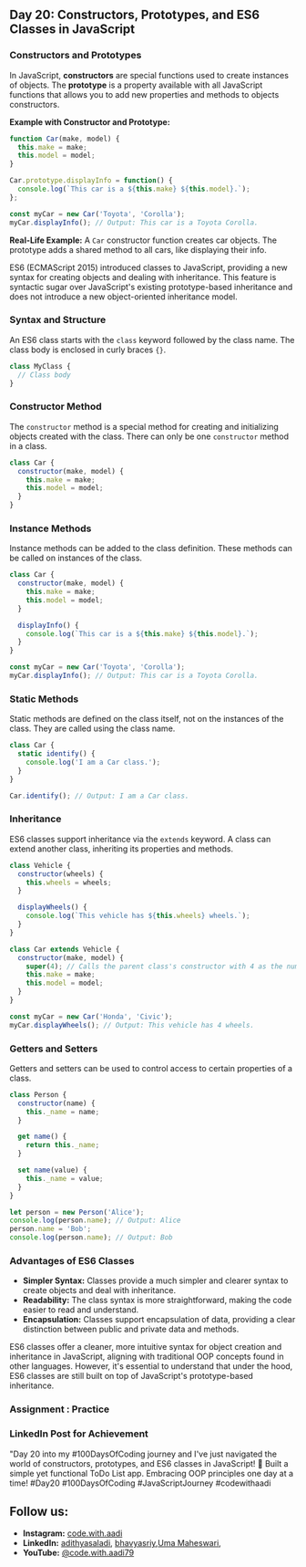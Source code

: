 ## Day 20: Constructors, Prototypes, and ES6 Classes in JavaScript

### Constructors and Prototypes

In JavaScript, **constructors** are special functions used to create instances of objects. The **prototype** is a property available with all JavaScript functions that allows you to add new properties and methods to objects constructors.

**Example with Constructor and Prototype:**

```javascript
function Car(make, model) {
  this.make = make;
  this.model = model;
}

Car.prototype.displayInfo = function() {
  console.log(`This car is a ${this.make} ${this.model}.`);
};

const myCar = new Car('Toyota', 'Corolla');
myCar.displayInfo(); // Output: This car is a Toyota Corolla.
```

**Real-Life Example:** A `Car` constructor function creates car objects. The prototype adds a shared method to all cars, like displaying their info.

ES6 (ECMAScript 2015) introduced classes to JavaScript, providing a new syntax for creating objects and dealing with inheritance. This feature is syntactic sugar over JavaScript's existing prototype-based inheritance and does not introduce a new object-oriented inheritance model.

### Syntax and Structure

An ES6 class starts with the `class` keyword followed by the class name. The class body is enclosed in curly braces `{}`.

```javascript
class MyClass {
  // Class body
}
```

### Constructor Method

The `constructor` method is a special method for creating and initializing objects created with the class. There can only be one `constructor` method in a class.

```javascript
class Car {
  constructor(make, model) {
    this.make = make;
    this.model = model;
  }
}
```

### Instance Methods

Instance methods can be added to the class definition. These methods can be called on instances of the class.

```javascript
class Car {
  constructor(make, model) {
    this.make = make;
    this.model = model;
  }

  displayInfo() {
    console.log(`This car is a ${this.make} ${this.model}.`);
  }
}

const myCar = new Car('Toyota', 'Corolla');
myCar.displayInfo(); // Output: This car is a Toyota Corolla.
```

### Static Methods

Static methods are defined on the class itself, not on the instances of the class. They are called using the class name.

```javascript
class Car {
  static identify() {
    console.log('I am a Car class.');
  }
}

Car.identify(); // Output: I am a Car class.
```

### Inheritance

ES6 classes support inheritance via the `extends` keyword. A class can extend another class, inheriting its properties and methods.

```javascript
class Vehicle {
  constructor(wheels) {
    this.wheels = wheels;
  }

  displayWheels() {
    console.log(`This vehicle has ${this.wheels} wheels.`);
  }
}

class Car extends Vehicle {
  constructor(make, model) {
    super(4); // Calls the parent class's constructor with 4 as the number of wheels
    this.make = make;
    this.model = model;
  }
}

const myCar = new Car('Honda', 'Civic');
myCar.displayWheels(); // Output: This vehicle has 4 wheels.
```

### Getters and Setters

Getters and setters can be used to control access to certain properties of a class.

```javascript
class Person {
  constructor(name) {
    this._name = name;
  }

  get name() {
    return this._name;
  }

  set name(value) {
    this._name = value;
  }
}

let person = new Person('Alice');
console.log(person.name); // Output: Alice
person.name = 'Bob';
console.log(person.name); // Output: Bob
```

### Advantages of ES6 Classes

- **Simpler Syntax:** Classes provide a much simpler and clearer syntax to create objects and deal with inheritance.
- **Readability:** The class syntax is more straightforward, making the code easier to read and understand.
- **Encapsulation:** Classes support encapsulation of data, providing a clear distinction between public and private data and methods.

ES6 classes offer a cleaner, more intuitive syntax for object creation and inheritance in JavaScript, aligning with traditional OOP concepts found in other languages. However, it's essential to understand that under the hood, ES6 classes are still built on top of JavaScript's prototype-based inheritance.

### Assignment : Practice

### LinkedIn Post for Achievement

"Day 20 into my #100DaysOfCoding journey and I've just navigated the world of constructors, prototypes, and ES6 classes in JavaScript! 🚀 Built a simple yet functional ToDo List app. Embracing OOP principles one day at a time! #Day20 #100DaysOfCoding #JavaScriptJourney #codewithaadi

## Follow us:
- **Instagram:** [code.with.aadi](https://www.instagram.com/code.with.aadi/)
- **LinkedIn:** [adithyasaladi](https://www.linkedin.com/in/adithyasaladi/), [bhavyasriy](https://www.linkedin.com/in/bhavyasriy/),[Uma Maheswari](https://www.linkedin.com/in/uma-maheswari-090b25267/), 
- **YouTube:** [@code.with.aadi79](https://www.youtube.com/@Code.with.aadi79)
